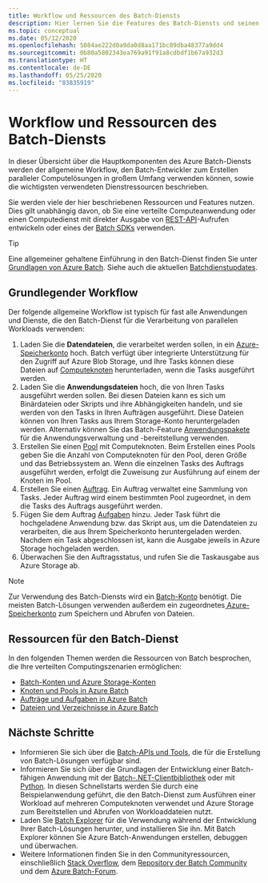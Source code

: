 ```yaml
---
title: Workflow und Ressourcen des Batch-Diensts
description: Hier lernen Sie die Features des Batch-Diensts und seinen allgemeinen Workflow aus der Sicht eines Entwicklers kennen.
ms.topic: conceptual
ms.date: 05/12/2020
ms.openlocfilehash: 5084ae222d0a9da0d8aa171bc89dba48377a9dd4
ms.sourcegitcommit: 0b80a5802343ea769a91f91a8cdbdf1b67a932d3
ms.translationtype: HT
ms.contentlocale: de-DE
ms.lasthandoff: 05/25/2020
ms.locfileid: "83835919"
---
```

# <a name="batch-service-workflow-and-resources"></a>Workflow und Ressourcen des Batch-Diensts

In dieser Übersicht über die Hauptkomponenten des Azure Batch-Diensts werden der allgemeine Workflow, den Batch-Entwickler zum Erstellen paralleler Computelösungen in großem Umfang verwenden können, sowie die wichtigsten verwendeten Dienstressourcen beschrieben.

Sie werden viele der hier beschriebenen Ressourcen und Features nutzen. Dies gilt unabhängig davon, ob Sie eine verteilte Computeanwendung oder einen Computedienst mit direkter Ausgabe von [REST-API](https://docs.microsoft.com/rest/api/batchservice/)-Aufrufen entwickeln oder eines der [Batch SDKs](batch-apis-tools.md#batch-service-apis) verwenden.

> [!TIP]
> Eine allgemeiner gehaltene Einführung in den Batch-Dienst finden Sie unter [Grundlagen von Azure Batch](batch-technical-overview.md). Siehe auch die aktuellen [Batchdienstupdates](https://azure.microsoft.com/updates/?product=batch).

## <a name="basic-workflow"></a>Grundlegender Workflow

Der folgende allgemeine Workflow ist typisch für fast alle Anwendungen und Dienste, die den Batch-Dienst für die Verarbeitung von parallelen Workloads verwenden:

1. Laden Sie die **Datendateien**, die verarbeitet werden sollen, in ein [Azure-Speicherkonto](../storage/index.yml) hoch. Batch verfügt über integrierte Unterstützung für den Zugriff auf Azure Blob Storage, und Ihre Tasks können diese Dateien auf [Computeknoten](nodes-and-pools.md#nodes) herunterladen, wenn die Tasks ausgeführt werden.
2. Laden Sie die **Anwendungsdateien** hoch, die von Ihren Tasks ausgeführt werden sollen. Bei diesen Dateien kann es sich um Binärdateien oder Skripts und ihre Abhängigkeiten handeln, und sie werden von den Tasks in Ihren Aufträgen ausgeführt. Diese Dateien können von Ihren Tasks aus Ihrem Storage-Konto heruntergeladen werden. Alternativ können Sie das Batch-Feature [Anwendungspakete](nodes-and-pools.md#application-packages) für die Anwendungsverwaltung und -bereitstellung verwenden.
3. Erstellen Sie einen [Pool](nodes-and-pools.md#pools) mit Computeknoten. Beim Erstellen eines Pools geben Sie die Anzahl von Computeknoten für den Pool, deren Größe und das Betriebssystem an. Wenn die einzelnen Tasks des Auftrags ausgeführt werden, erfolgt die Zuweisung zur Ausführung auf einem der Knoten im Pool.
4. Erstellen Sie einen [Auftrag](jobs-and-tasks.md#jobs). Ein Auftrag verwaltet eine Sammlung von Tasks. Jeder Auftrag wird einem bestimmten Pool zugeordnet, in dem die Tasks des Auftrags ausgeführt werden.
5. Fügen Sie dem Auftrag [Aufgaben](jobs-and-tasks.md#tasks) hinzu. Jeder Task führt die hochgeladene Anwendung bzw. das Skript aus, um die Datendateien zu verarbeiten, die aus Ihrem Speicherkonto heruntergeladen werden. Nachdem ein Task abgeschlossen ist, kann die Ausgabe jeweils in Azure Storage hochgeladen werden.
6. Überwachen Sie den Auftragsstatus, und rufen Sie die Taskausgabe aus Azure Storage ab.

> [!NOTE]
> Zur Verwendung des Batch-Diensts wird ein [Batch-Konto](accounts.md) benötigt. Die meisten Batch-Lösungen verwenden außerdem ein zugeordnetes[ Azure-Speicherkonto](../storage/index.yml) zum Speichern und Abrufen von Dateien.

## <a name="batch-service-resources"></a>Ressourcen für den Batch-Dienst

In den folgenden Themen werden die Ressourcen von Batch besprochen, die Ihre verteilten Computingszenarien ermöglichen:

- [Batch-Konten und Azure Storage-Konten](accounts.md)
- [Knoten und Pools in Azure Batch](nodes-and-pools.md)
- [Aufträge und Aufgaben in Azure Batch](jobs-and-tasks.md)
- [Dateien und Verzeichnisse in Azure Batch](files-and-directories.md)

## <a name="next-steps"></a>Nächste Schritte

- Informieren Sie sich über die [Batch-APIs und Tools](batch-apis-tools.md), die für die Erstellung von Batch-Lösungen verfügbar sind.
- Informieren Sie sich über die Grundlagen der Entwicklung einer Batch-fähigen Anwendung mit der [Batch-.NET-Clientbibliothek](quick-run-dotnet.md) oder mit [Python](quick-run-python.md). In diesen Schnellstarts werden Sie durch eine Beispielanwendung geführt, die den Batch-Dienst zum Ausführen einer Workload auf mehreren Computeknoten verwendet und Azure Storage zum Bereitstellen und Abrufen von Workloaddateien nutzt.
- Laden Sie [Batch Explorer](https://azure.github.io/BatchExplorer/) für die Verwendung während der Entwicklung Ihrer Batch-Lösungen herunter, und installieren Sie ihn. Mit Batch Explorer können Sie Azure Batch-Anwendungen erstellen, debuggen und überwachen.
- Weitere Informationen finden Sie in den Communityressourcen, einschließlich [Stack Overflow](https://stackoverflow.com/questions/tagged/azure-batch), dem [Repository der Batch Community](https://github.com/Azure/Batch) und dem [Azure Batch-Forum](https://docs.microsoft.com/answers/topics/azure-batch.html).
